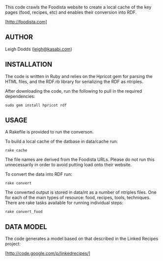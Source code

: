 This code crawls the Foodista website to create a local cache of the key pages (food, recipes, etc) and 
enables their conversion into RDF.

[http://foodista.com]

AUTHOR
------

Leigh Dodds (leigh@kasabi.com)


INSTALLATION
------------

The code is written in Ruby and relies on the Hpricot gem for parsing the HTML files, and 
the RDF.rb library for serializing the RDF as ntriples.

After downloading the code, run the following to pull in the required dependencies:

	sudo gem install hpricot rdf

USAGE
-----

A Rakefile is provided to run the converson.

To build a local cache of the datbase in data/cache run:

	rake cache

The file names are derived from the Foodista URLs. Please do not run this unnecessarily in order to avoid 
putting load onto their website.

To convert the data into RDF run:

	rake convert
	
The converted output is stored in data/nt as a number of ntriples files. One for each of the main types 
of resource: food, recipes, tools, techniques. There are rake tasks available for running individual 
steps:

	rake convert_food

DATA MODEL
----------

The code generates a model based on that described in the Linked Recipes project:

[http://code.google.com/p/linkedrecipes/]